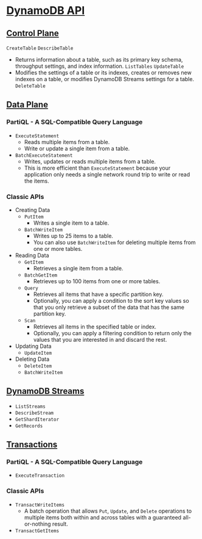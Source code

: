 # [DynamoDB API](https://docs.aws.amazon.com/amazondynamodb/latest/developerguide/HowItWorks.API.html)
## [Control Plane](https://docs.aws.amazon.com/amazondynamodb/latest/developerguide/HowItWorks.API.html#HowItWorks.API.ControlPlane)
`CreateTable`
`DescribeTable`
- Returns information about a table, such as its primary key schema, throughput settings, and index information.
`ListTables`
`UpdateTable`
- Modifies the settings of a table or its indexes, creates or removes new indexes on a table, or modifies DynamoDB Streams settings for a table.
`DeleteTable`


## [Data Plane](https://docs.aws.amazon.com/amazondynamodb/latest/developerguide/HowItWorks.API.html#HowItWorks.API.DataPlane)
### PartiQL - A SQL-Compatible Query Language
-  `ExecuteStatement`
	- Reads multiple items from a table. 
	- Write or update a single item from a table.
-  `BatchExecuteStatement`
	- Writes, updates or reads multiple items from a table.
	- This is more efficient than `ExecuteStatement` because your application only needs a single network round trip to write or read the items.

### Classic APIs
-  Creating Data
	-  `PutItem`
		- Writes a single item to a table.
	-  `BatchWriteItem`
		- Writes up to 25 items to a table.
		- You can also use `BatchWriteItem` for deleting multiple items from one or more tables.
-  Reading Data
	-  `GetItem`
		- Retrieves a single item from a table.
	-  `BatchGetItem`
		- Retrieves up to 100 items from one or more tables.
	-  `Query`
		- Retrieves all items that have a specific partition key.
		- Optionally, you can apply a condition to the sort key values so that you only retrieve a subset of the data that has the same partition key.
	-  `Scan`
		- Retrieves all items in the specified table or index.
		- Optionally, you can apply a filtering condition to return only the values that you are interested in and discard the rest.
-  Updating Data
	-  `UpdateItem`
-  Deleting Data
	-  `DeleteItem`
	-  `BatchWriteItem`


## [DynamoDB Streams](https://docs.aws.amazon.com/amazondynamodb/latest/developerguide/HowItWorks.API.html#HowItWorks.API.Streams)
-  `ListStreams`
-  `DescribeStream`
-  `GetShardIterator`
-  `GetRecords`


## [Transactions](https://docs.aws.amazon.com/amazondynamodb/latest/developerguide/HowItWorks.API.html#HowItWorks.API.Transactions)
### PartiQL - A SQL-Compatible Query Language
-  `ExecuteTransaction`

### Classic APIs
-  `TransactWriteItems`
	- A batch operation that allows  `Put`,  `Update`, and  `Delete`  operations to multiple items both within and across tables with a guaranteed all-or-nothing result.
-  `TransactGetItems`

<!--stackedit_data:
eyJoaXN0b3J5IjpbOTk2OTk0NjI4LC0xNTk0MDUxNjc3LDM5ND
gzNTIzOSwtMTgxNzAyMDQ3NV19
-->
